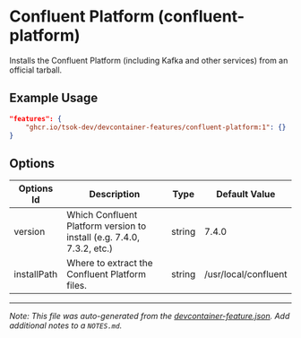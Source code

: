 
# Confluent Platform (confluent-platform)

Installs the Confluent Platform (including Kafka and other services) from an official tarball.

## Example Usage

```json
"features": {
    "ghcr.io/tsok-dev/devcontainer-features/confluent-platform:1": {}
}
```

## Options

| Options Id | Description | Type | Default Value |
|-----|-----|-----|-----|
| version | Which Confluent Platform version to install (e.g. 7.4.0, 7.3.2, etc.) | string | 7.4.0 |
| installPath | Where to extract the Confluent Platform files. | string | /usr/local/confluent |



---

_Note: This file was auto-generated from the [devcontainer-feature.json](https://github.com/tsok-dev/devcontainer-features/blob/main/src/confluent-platform/devcontainer-feature.json).  Add additional notes to a `NOTES.md`._
